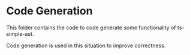 ﻿# Code Generation

This folder contains the code to code generate some functionality of ts-simple-ast.

Code generation is used in this situation to improve correctness.
